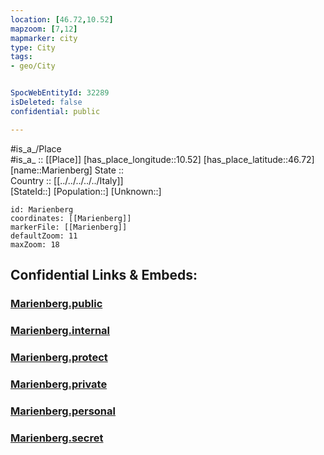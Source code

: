 ```yaml
---
location: [46.72,10.52] 
mapzoom: [7,12] 
mapmarker: city 
type: City
tags:
- geo/City


SpocWebEntityId: 32289
isDeleted: false
confidential: public

---
```

#is_a_/Place  
#is_a_ :: [[Place]] 
[has_place_longitude::10.52] 
[has_place_latitude::46.72] 
[name::Marienberg] 
State ::  
Country :: [[../../../../../Italy]]  
[StateId::] 
[Population::] 
[Unknown::] 


```leaflet
id: Marienberg
coordinates: [[Marienberg]] 
markerFile: [[Marienberg]] 
defaultZoom: 11 
maxZoom: 18
```


## Confidential Links & Embeds: 

### [Marienberg.public](/_public/\Earth\Continent\Europe\Europe~South\Italy\regions~Italy\Trentino\Bozen.Province\CityMarienberg.public.md) 

### [Marienberg.internal](/_internal/\Earth\Continent\Europe\Europe~South\Italy\regions~Italy\Trentino\Bozen.Province\CityMarienberg.internal.md) 

### [Marienberg.protect](/_protect/\Earth\Continent\Europe\Europe~South\Italy\regions~Italy\Trentino\Bozen.Province\CityMarienberg.protect.md) 

### [Marienberg.private](/_private/\Earth\Continent\Europe\Europe~South\Italy\regions~Italy\Trentino\Bozen.Province\CityMarienberg.private.md) 

### [Marienberg.personal](/_personal/\Earth\Continent\Europe\Europe~South\Italy\regions~Italy\Trentino\Bozen.Province\CityMarienberg.personal.md) 

### [Marienberg.secret](/_secret/\Earth\Continent\Europe\Europe~South\Italy\regions~Italy\Trentino\Bozen.Province\CityMarienberg.secret.md)

